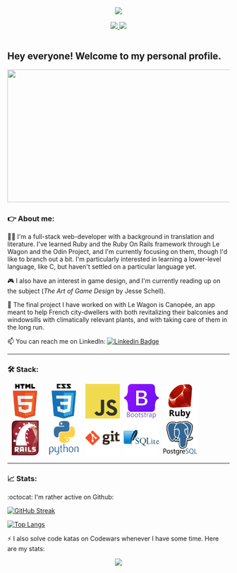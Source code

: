 <div id="header" align="center">
    <img src="https://media.giphy.com/media/v1.Y2lkPTc5MGI3NjExZnI1NW1rczR0ZHoza3lhZXByZnZjbXFsdGFxZTJ4cHVucTdmZjNxciZlcD12MV9pbnRlcm5hbF9naWZfYnlfaWQmY3Q9cw/xTk9ZOk8WmSKQpFg1W/giphy.gif" width="100"/>
    <p></p>
    <div id="badges">
        <a href="https://www.linkedin.com/in/julpons/">
            <img src="https://img.shields.io/badge/LinkedIn-blue?logo=linkedin&logoColor=white&style=for-the-badge">
        </a>
        <a href="https://qwib-qwib.github.io/julien-pons-portfolio/">
            <img src="https://img.shields.io/badge/Portfolio-e9d985?&style=for-the-badge">
        </a>
    </div>
    <img src="https://komarev.com/ghpvc/?username=Qwib-Qwib&style=flat-square&color=blue" alt=""/>
</div>

**Hey everyone! Welcome to my personal profile.**
---
<div align="center">
  <img src="https://media.giphy.com/media/dWesBcTLavkZuG35MI/giphy.gif" width="600" height="300"/>
</div>

### :point_right: About me:

:man_technologist: I'm a full-stack web-developer with a background in translation and literature. I've learned Ruby and the Ruby On Rails framework through Le Wagon and the Odin Project, and I'm currently focusing on them, though I'd like to branch out a bit. I'm particularly interested in learning a lower-level language, like C, but haven't settled on a particular language yet.

:video_game: I also have an interest in game design, and I'm currently reading up on the subject (*The Art of Game Design* by Jesse Schell).

🌱 The final project I have worked on with Le Wagon is Canopée, an app meant to help French city-dwellers with both revitalizing their balconies and windowsills with climatically relevant plants, and with taking care of them in the long run.

:mailbox: You can reach me on LinkedIn: [![Linkedin Badge](https://img.shields.io/badge/-julpons-blue?style=flat&logo=Linkedin&logoColor=white)](https://www.linkedin.com/in/julpons/)

---

### :hammer_and_wrench: Stack:

<div>
    <img src="https://github.com/devicons/devicon/blob/master/icons/html5/html5-original-wordmark.svg" title="HTML" alt="HTML" width="80" height="80"/>&nbsp;
    <img src="https://github.com/devicons/devicon/blob/master/icons/css3/css3-original-wordmark.svg" title="CSS" alt="CSS" width="80" height="80"/>&nbsp;
    <img src="https://github.com/devicons/devicon/blob/master/icons/javascript/javascript-original.svg" title="JavaScript" alt="JavaScript" width="80" height="80"/>&nbsp;
    <img src="https://github.com/devicons/devicon/blob/master/icons/bootstrap/bootstrap-original-wordmark.svg" title="Bootstrap" alt="Bootstrap" width="80" height="80"/>&nbsp;
    <img src="https://github.com/devicons/devicon/blob/master/icons/ruby/ruby-original-wordmark.svg" title="Ruby" alt="Ruby" width="80" height="80"/>&nbsp;
    <img src="https://github.com/devicons/devicon/blob/master/icons/rails/rails-original-wordmark.svg" title="Rails" alt="Rails" width="80" height="80"/>&nbsp;
    <img src="https://github.com/devicons/devicon/blob/master/icons/python/python-original-wordmark.svg" title="Python" alt="Python" width="80" height="80"/>&nbsp;
    <img src="https://github.com/devicons/devicon/blob/master/icons/git/git-original-wordmark.svg" title="git" alt="git" width="80" height="80"/>&nbsp;
    <img src="https://github.com/devicons/devicon/blob/master/icons/sqlite/sqlite-original-wordmark.svg" title="SQLite" alt="SQLite" width="80" height="80"/>&nbsp;
    <img src="https://github.com/devicons/devicon/blob/master/icons/postgresql/postgresql-original-wordmark.svg" title="PostgreSQL" alt="PostgreSQL" width="80" height="80"/>&nbsp;
</div>

---

### :chart_with_upwards_trend: Stats:

:octocat: I'm rather active on Github:

[![GitHub Streak](http://github-readme-streak-stats.herokuapp.com?user=Qwib-Qwib&theme=dark&background=000000)](https://git.io/streak-stats)

[![Top Langs](https://github-readme-stats.vercel.app/api/top-langs/?username=Qwib-Qwib&layout=compact&theme=vision-friendly-dark)](https://github.com/anuraghazra/github-readme-stats)

:zap: I also solve code katas on Codewars whenever I have some time. Here are my stats:

<p align="center" >
    <a href="LINK TO: WHEN CLICKED">
      <img src="https://github.r2v.ch/codewars?user=Qwib-Qwib&name=false&top_languages=true&stroke=%23b362ff&theme=gradient_purple_dark_by_level" />
    </a>
</p>
